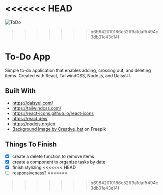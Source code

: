 <<<<<<< HEAD
=======
![ToDo](https://user-images.githubusercontent.com/96400968/227357738-6fbe41a1-7ea5-460e-a209-f1bee3e7c16c.png)

>>>>>>> b69842010186c52ff9a1daf5494c3db31e43e14f
# To-Do App

Simple to-do application that enables adding, crossing out, and deleting items. Created with React, TailwindCSS, Node.js, and DaisyUI.

## Built With
- https://daisyui.com/
- https://tailwindcss.com/
- https://react-icons.github.io/react-icons
- https://react.dev/
- https://nodejs.org/en
- <a href="https://www.freepik.com/free-vector/modern-soft-yellow-watercolor-texture-beautiful-background_26798875.htm#query=pastel%20yellow&position=5&from_view=keyword&track=ais"> Background Image by Creative_hat</a> on Freepik

## Things To Finish
- [x] create a delete function to remove items
- [x] create a component to organize tasks by date
- [x] finish stylizing
<<<<<<< HEAD
- [ ] responsiveness?
=======
>>>>>>> b69842010186c52ff9a1daf5494c3db31e43e14f
